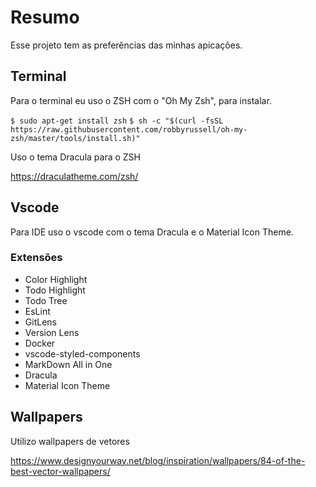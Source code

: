# Resumo    

Esse projeto tem as preferências das minhas apicações.

## Terminal

Para o terminal eu uso o ZSH com o "Oh My Zsh", para instalar.

`$ sudo apt-get install zsh`
`$ sh -c "$(curl -fsSL https://raw.githubusercontent.com/robbyrussell/oh-my-zsh/master/tools/install.sh)"`

Uso o tema Dracula para o ZSH

https://draculatheme.com/zsh/

## Vscode

Para IDE uso o vscode com o tema Dracula e o Material Icon Theme.

### Extensões

- Color Highlight
- Todo Highlight
- Todo Tree
- EsLint
- GitLens
- Version Lens
- Docker
- vscode-styled-components
- MarkDown All in One
- Dracula
- Material Icon Theme

## Wallpapers

Utilizo wallpapers de vetores

https://www.designyourway.net/blog/inspiration/wallpapers/84-of-the-best-vector-wallpapers/
